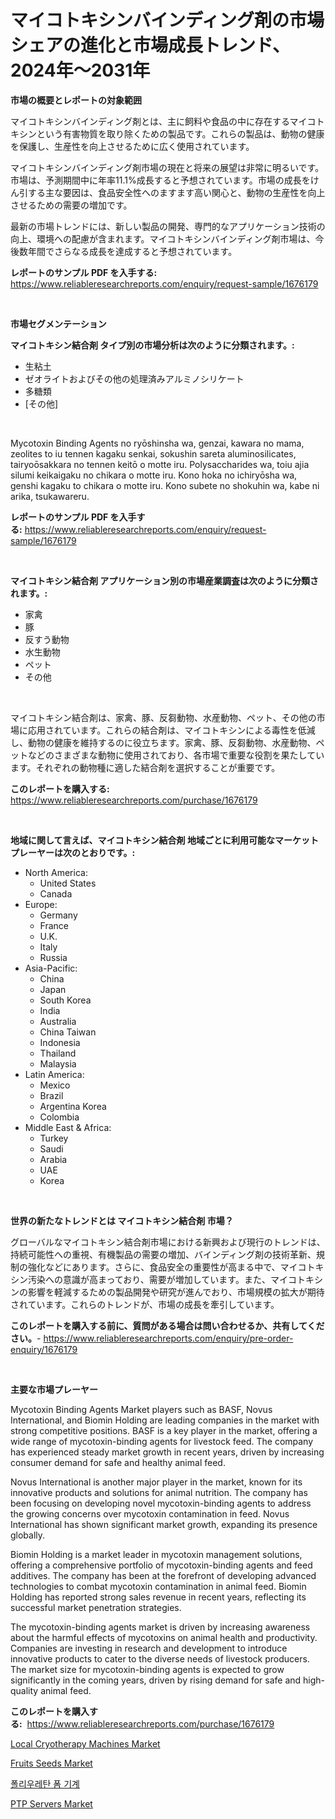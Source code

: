 <p><h1>マイコトキシンバインディング剤の市場シェアの進化と市場成長トレンド、2024年〜2031年</h1></p><p><strong>市場の概要とレポートの対象範囲</strong></p>
<p><p>マイコトキシンバインディング剤とは、主に飼料や食品の中に存在するマイコトキシンという有害物質を取り除くための製品です。これらの製品は、動物の健康を保護し、生産性を向上させるために広く使用されています。</p><p>マイコトキシンバインディング剤市場の現在と将来の展望は非常に明るいです。市場は、予測期間中に年率11.1%成長すると予想されています。市場の成長をけん引する主な要因は、食品安全性へのますます高い関心と、動物の生産性を向上させるための需要の増加です。</p><p>最新の市場トレンドには、新しい製品の開発、専門的なアプリケーション技術の向上、環境への配慮が含まれます。マイコトキシンバインディング剤市場は、今後数年間でさらなる成長を達成すると予想されています。</p></p>
<p><strong>レポートのサンプル PDF を入手する:</strong> <a href="https://www.reliableresearchreports.com/enquiry/request-sample/1676179">https://www.reliableresearchreports.com/enquiry/request-sample/1676179</a></p>
<p>&nbsp;</p>
<p><strong>市場セグメンテーション</strong></p>
<p><strong>マイコトキシン結合剤 タイプ別の市場分析は次のように分類されます。:</strong></p>
<p><ul><li>生粘土</li><li>ゼオライトおよびその他の処理済みアルミノシリケート</li><li>多糖類</li><li>[その他]</li></ul></p>
<p>&nbsp;</p>
<p><p>Mycotoxin Binding Agents no ryōshinsha wa, genzai, kawara no mama, zeolites to iu tennen kagaku senkai, sokushin sareta aluminosilicates, tairyoōsakkara no tennen keitō o motte iru. Polysaccharides wa, toiu ajia silumi keikaigaku no chikara o motte iru. Kono hoka no ichiryōsha wa, genshi kagaku to chikara o motte iru. Kono subete no shokuhin wa, kabe ni arika, tsukawareru.</p></p>
<p><strong>レポートのサンプル PDF を入手する:</strong>&nbsp;<a href="https://www.reliableresearchreports.com/enquiry/request-sample/1676179">https://www.reliableresearchreports.com/enquiry/request-sample/1676179</a></p>
<p>&nbsp;</p>
<p><strong> マイコトキシン結合剤 アプリケーション別の市場産業調査は次のように分類されます。:</strong></p>
<p><ul><li>家禽</li><li>豚</li><li>反すう動物</li><li>水生動物</li><li>ペット</li><li>その他</li></ul></p>
<p>&nbsp;</p>
<p><p>マイコトキシン結合剤は、家禽、豚、反芻動物、水産動物、ペット、その他の市場に応用されています。これらの結合剤は、マイコトキシンによる毒性を低減し、動物の健康を維持するのに役立ちます。家禽、豚、反芻動物、水産動物、ペットなどのさまざまな動物に使用されており、各市場で重要な役割を果たしています。それぞれの動物種に適した結合剤を選択することが重要です。</p></p>
<p><strong>このレポートを購入する:</strong>&nbsp; <a href="https://www.reliableresearchreports.com/purchase/1676179">https://www.reliableresearchreports.com/purchase/1676179</a></p>
<p>&nbsp;</p>
<p><strong>地域に関して言えば、マイコトキシン結合剤 地域ごとに利用可能なマーケットプレーヤーは次のとおりです。:</strong></p>
<p><ul>
    <li>
        North America:
        <ul>
            <li>United States</li>
            <li>Canada</li>
        </ul>
    </li>
    <li>
        Europe:
        <ul>
            <li>Germany</li>
            <li>France</li>
            <li>U.K.</li>
            <li>Italy</li>
            <li>Russia</li>
        </ul>
    </li>
    <li>
        Asia-Pacific:
        <ul>
            <li>China</li>
            <li>Japan</li>
            <li>South Korea</li>
            <li>India</li>
            <li>Australia</li>
            <li>China Taiwan</li>
            <li>Indonesia</li>
            <li>Thailand</li>
            <li>Malaysia</li>
        </ul>
    </li>
    <li>
        Latin America:
        <ul>
            <li>Mexico</li>
            <li>Brazil</li>
            <li>Argentina Korea</li>
            <li>Colombia</li>
        </ul>
    </li>
    <li>
        Middle East & Africa:
        <ul>
            <li>Turkey</li>
            <li>Saudi</li>
            <li>Arabia</li>
            <li>UAE</li>
            <li>Korea</li>
        </ul>
    </li>
    </ul></p>
<p>&nbsp;</p>
<p><strong>世界の新たなトレンドとは マイコトキシン結合剤 市場？</strong></p>
<p><p>グローバルなマイコトキシン結合剤市場における新興および現行のトレンドは、持続可能性への重視、有機製品の需要の増加、バインディング剤の技術革新、規制の強化などにあります。さらに、食品安全の重要性が高まる中で、マイコトキシン汚染への意識が高まっており、需要が増加しています。また、マイコトキシンの影響を軽減するための製品開発や研究が進んでおり、市場規模の拡大が期待されています。これらのトレンドが、市場の成長を牽引しています。</p></p>
<p><strong>このレポートを購入する前に、質問がある場合は問い合わせるか、共有してください。</strong>- <a href="https://www.reliableresearchreports.com/enquiry/pre-order-enquiry/1676179">https://www.reliableresearchreports.com/enquiry/pre-order-enquiry/1676179</a></p>
<p>&nbsp;</p>
<p><strong>主要な市場プレーヤー</strong></p>
<p><p>Mycotoxin Binding Agents Market players such as BASF, Novus International, and Biomin Holding are leading companies in the market with strong competitive positions. BASF is a key player in the market, offering a wide range of mycotoxin-binding agents for livestock feed. The company has experienced steady market growth in recent years, driven by increasing consumer demand for safe and healthy animal feed.</p><p>Novus International is another major player in the market, known for its innovative products and solutions for animal nutrition. The company has been focusing on developing novel mycotoxin-binding agents to address the growing concerns over mycotoxin contamination in feed. Novus International has shown significant market growth, expanding its presence globally.</p><p>Biomin Holding is a market leader in mycotoxin management solutions, offering a comprehensive portfolio of mycotoxin-binding agents and feed additives. The company has been at the forefront of developing advanced technologies to combat mycotoxin contamination in animal feed. Biomin Holding has reported strong sales revenue in recent years, reflecting its successful market penetration strategies.</p><p>The mycotoxin-binding agents market is driven by increasing awareness about the harmful effects of mycotoxins on animal health and productivity. Companies are investing in research and development to introduce innovative products to cater to the diverse needs of livestock producers. The market size for mycotoxin-binding agents is expected to grow significantly in the coming years, driven by rising demand for safe and high-quality animal feed.</p></p>
<p><strong>このレポートを購入する:</strong>&nbsp;&nbsp;<a href="https://www.reliableresearchreports.com/purchase/1676179">https://www.reliableresearchreports.com/purchase/1676179</a></p>
<p><p><a href="https://issuu.com/reportprime-2/docs/local-cryotherapy-machines-market-size-2030.pptx">Local Cryotherapy Machines Market</a></p><p><a href="https://spotless-saver-8fd.notion.site/Fruits-Seeds-Market-Growth-Market-Trends-COVID-19-Impact-and-Forecasts-for-period-from-2024-203-c6408d7e50da4296ac791479aff36227">Fruits Seeds Market</a></p><p><a href="https://github.com/vs2869dizt0/Market-Research-Report-List-1/blob/main/98338942291.md">폴리우레탄 폼 기계</a></p><p><a href="https://view.publitas.com/reportprime-1/ptp-servers-market-size-share-trends-analysis-report-by-application-regional-outlook-competitive-strategies-and-segment-forecasts-2024-2031/">PTP Servers Market</a></p></p>